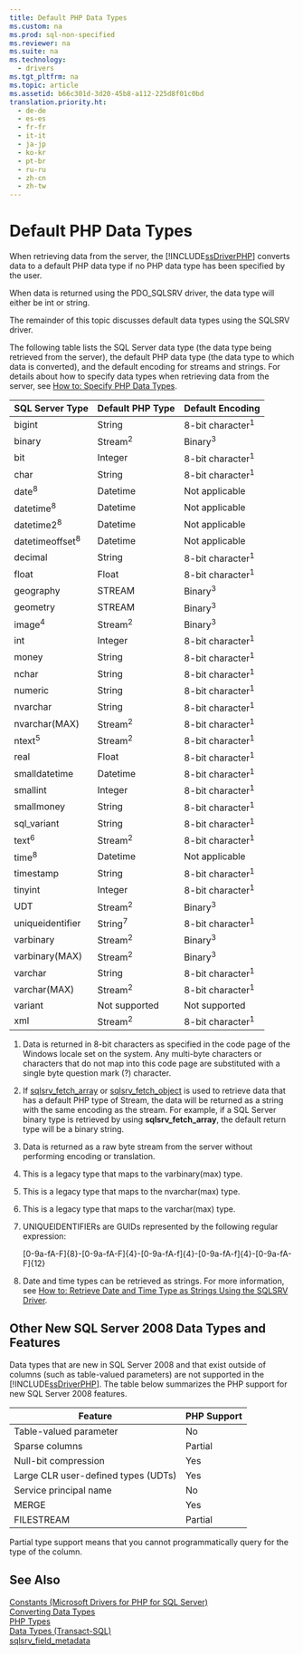 ```yaml
---
title: Default PHP Data Types
ms.custom: na
ms.prod: sql-non-specified
ms.reviewer: na
ms.suite: na
ms.technology: 
  - drivers
ms.tgt_pltfrm: na
ms.topic: article
ms.assetid: b66c301d-3d20-45b8-a112-225d8f01c0bd
translation.priority.ht: 
  - de-de
  - es-es
  - fr-fr
  - it-it
  - ja-jp
  - ko-kr
  - pt-br
  - ru-ru
  - zh-cn
  - zh-tw
---
```

# Default PHP Data Types
When retrieving data from the server, the [!INCLUDE[ssDriverPHP](../content/includes/ssDriverPHP_md.md)] converts data to a default PHP data type if no PHP data type has been specified by the user.  
  
When data is returned using the PDO\_SQLSRV driver, the data type will either be int or string.  
  
The remainder of this topic discusses default data types using the SQLSRV driver.  
  
The following table lists the SQL Server data type \(the data type being retrieved from the server\), the default PHP data type \(the data type to which data is converted\), and the default encoding for streams and strings. For details about how to specify data types when retrieving data from the server, see [How to: Specify PHP Data Types](../Topic/How%20to:%20Specify%20PHP%20Data%20Types.md).  
  
|SQL Server Type|Default PHP Type|Default Encoding|  
|-------------------|--------------------|--------------------|  
|bigint|String|8\-bit character<sup>1</sup>|  
|binary|Stream<sup>2</sup>|Binary<sup>3</sup>|  
|bit|Integer|8\-bit character<sup>1</sup>|  
|char|String|8\-bit character<sup>1</sup>|  
|date<sup>8</sup>|Datetime|Not applicable|  
|datetime<sup>8</sup>|Datetime|Not applicable|  
|datetime2<sup>8</sup>|Datetime|Not applicable|  
|datetimeoffset<sup>8</sup>|Datetime|Not applicable|  
|decimal|String|8\-bit character<sup>1</sup>|  
|float|Float|8\-bit character<sup>1</sup>|  
|geography|STREAM|Binary<sup>3</sup>|  
|geometry|STREAM|Binary<sup>3</sup>|  
|image<sup>4</sup>|Stream<sup>2</sup>|Binary<sup>3</sup>|  
|int|Integer|8\-bit character<sup>1</sup>|  
|money|String|8\-bit character<sup>1</sup>|  
|nchar|String|8\-bit character<sup>1</sup>|  
|numeric|String|8\-bit character<sup>1</sup>|  
|nvarchar|String|8\-bit character<sup>1</sup>|  
|nvarchar\(MAX\)|Stream<sup>2</sup>|8\-bit character<sup>1</sup>|  
|ntext<sup>5</sup>|Stream<sup>2</sup>|8\-bit character<sup>1</sup>|  
|real|Float|8\-bit character<sup>1</sup>|  
|smalldatetime|Datetime|8\-bit character<sup>1</sup>|  
|smallint|Integer|8\-bit character<sup>1</sup>|  
|smallmoney|String|8\-bit character<sup>1</sup>|  
|sql\_variant|String|8\-bit character<sup>1</sup>|  
|text<sup>6</sup>|Stream<sup>2</sup>|8\-bit character<sup>1</sup>|  
|time<sup>8</sup>|Datetime|Not applicable|  
|timestamp|String|8\-bit character<sup>1</sup>|  
|tinyint|Integer|8\-bit character<sup>1</sup>|  
|UDT|Stream<sup>2</sup>|Binary<sup>3</sup>|  
|uniqueidentifier|String<sup>7</sup>|8\-bit character<sup>1</sup>|  
|varbinary|Stream<sup>2</sup>|Binary<sup>3</sup>|  
|varbinary\(MAX\)|Stream<sup>2</sup>|Binary<sup>3</sup>|  
|varchar|String|8\-bit character<sup>1</sup>|  
|varchar\(MAX\)|Stream<sup>2</sup>|8\-bit character<sup>1</sup>|  
|variant|Not supported|Not supported|  
|xml|Stream<sup>2</sup>|8\-bit character<sup>1</sup>|  
  
1.  Data is returned in 8\-bit characters as specified in the code page of the Windows locale set on the system. Any multi\-byte characters or characters that do not map into this code page are substituted with a single byte question mark \(?\) character.  
  
2.  If [sqlsrv_fetch_array](../content/sqlsrv_fetch_array.md) or [sqlsrv_fetch_object](../content/sqlsrv_fetch_object.md) is used to retrieve data that has a default PHP type of Stream, the data will be returned as a string with the same encoding as the stream. For example, if a SQL Server binary type is retrieved by using **sqlsrv\_fetch\_array**, the default return type will be a binary string.  
  
3.  Data is returned as a raw byte stream from the server without performing encoding or translation.  
  
4.  This is a legacy type that maps to the varbinary\(max\) type.  
  
5.  This is a legacy type that maps to the nvarchar\(max\) type.  
  
6.  This is a legacy type that maps to the varchar\(max\) type.  
  
7.  UNIQUEIDENTIFIERs are GUIDs represented by the following regular expression:  
  
    \[0\-9a\-fA\-F\]{8}\-\[0\-9a\-fA\-F\]{4}\-\[0\-9a\-fA\-f\]{4}\-\[0\-9a\-fA\-f\]{4}\-\[0\-9a\-fA\-F\]{12}  
  
8.  Date and time types can be retrieved as strings. For more information, see [How to: Retrieve Date and Time Type as Strings Using the SQLSRV Driver](../Topic/How%20to:%20Retrieve%20Date%20and%20Time%20Type%20as%20Strings%20Using%20the%20SQLSRV%20Driver.md).  
  
## Other New SQL Server 2008 Data Types and Features  
Data types that are new in SQL Server 2008 and that exist outside of columns \(such as table\-valued parameters\) are not supported in the [!INCLUDE[ssDriverPHP](../content/includes/ssDriverPHP_md.md)]. The table below summarizes the PHP support for new SQL Server 2008 features.  
  
|Feature|PHP Support|  
|-----------|---------------|  
|Table\-valued parameter|No|  
|Sparse columns|Partial|  
|Null\-bit compression|Yes|  
|Large CLR user\-defined types \(UDTs\)|Yes|  
|Service principal name|No|  
|MERGE|Yes|  
|FILESTREAM|Partial|  
  
Partial type support means that you cannot programmatically query for the type of the column.  
  
## See Also  
[Constants &#40;Microsoft Drivers for PHP for SQL Server&#41;](../content/Constants--Microsoft-Drivers-for-PHP-for-SQL-Server-.md)  
[Converting Data Types](../content/Converting-Data-Types.md)  
[PHP Types](http://go.microsoft.com/fwlink/?LinkId=109071)  
[Data Types \(Transact\-SQL\)](http://go.microsoft.com/fwlink/?LinkId=109068)  
[sqlsrv_field_metadata](../content/sqlsrv_field_metadata.md)  
  
